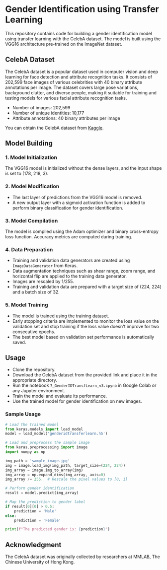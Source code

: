 # Gender Identification using Transfer Learning

This repository contains code for building a gender identification model using transfer learning with the CelebA dataset. The model is built using the VGG16 architecture pre-trained on the ImageNet dataset.

## CelebA Dataset
The CelebA dataset is a popular dataset used in computer vision and deep learning for face detection and attribute recognition tasks. It consists of 202,599 face images of various celebrities with 40 binary attribute annotations per image. The dataset covers large pose variations, background clutter, and diverse people, making it suitable for training and testing models for various facial attribute recognition tasks.

- Number of images: 202,599
- Number of unique identities: 10,177
- Attribute annotations: 40 binary attributes per image

You can obtain the CelebA dataset from [Kaggle](https://www.kaggle.com/jessicali9530/celeba-dataset).

## Model Building

### 1. Model Initialization
The VGG16 model is initialized without the dense layers, and the input shape is set to (178, 218, 3).

### 2. Model Modification
- The last layer of predictions from the VGG16 model is removed.
- A new output layer with a sigmoid activation function is added to perform binary classification for gender identification.

### 3. Model Compilation
The model is compiled using the Adam optimizer and binary cross-entropy loss function. Accuracy metrics are computed during training.

### 4. Data Preparation
- Training and validation data generators are created using `ImageDataGenerator` from Keras.
- Data augmentation techniques such as shear range, zoom range, and horizontal flip are applied to the training data generator.
- Images are rescaled by 1/255.
- Training and validation data are prepared with a target size of (224, 224) and a batch size of 32.

### 5. Model Training
- The model is trained using the training dataset.
- Early stopping criteria are implemented to monitor the loss value on the validation set and stop training if the loss value doesn't improve for two consecutive epochs.
- The best model based on validation set performance is automatically saved.

## Usage
- Clone the repository.
- Download the CelebA dataset from the provided link and place it in the appropriate directory.
- Run the notebook `7_GenderIDTransfLearn_v3.ipynb` in Google Colab or any Jupyter environment.
- Train the model and evaluate its performance.
- Use the trained model for gender identification on new images.

### Sample Usage
```python
# Load the trained model
from keras.models import load_model
model = load_model('genderidtransferlearn.h5')

# Load and preprocess the sample image
from keras.preprocessing import image
import numpy as np

img_path = 'sample_image.jpg'
img = image.load_img(img_path, target_size=(224, 224))
img_array = image.img_to_array(img)
img_array = np.expand_dims(img_array, axis=0)
img_array /= 255.  # Rescale the pixel values to [0, 1]

# Perform gender identification
result = model.predict(img_array)

# Map the prediction to gender label
if result[0][0] > 0.5:
    prediction = 'Male'
else:
    prediction = 'Female'

print(f"The predicted gender is: {prediction}")
```

## Acknowledgment
The CelebA dataset was originally collected by researchers at MMLAB, The Chinese University of Hong Kong.
